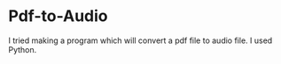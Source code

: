 # Pdf-to-Audio
I tried making a program which will convert a pdf file to audio file. I used Python.
